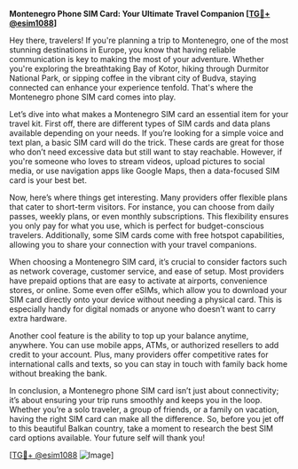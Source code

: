 **Montenegro Phone SIM Card: Your Ultimate Travel Companion [[TG💪+ @esim1088](https://t.me/s/esim1088)]**

Hey there, travelers! If you're planning a trip to Montenegro, one of the most stunning destinations in Europe, you know that having reliable communication is key to making the most of your adventure. Whether you're exploring the breathtaking Bay of Kotor, hiking through Durmitor National Park, or sipping coffee in the vibrant city of Budva, staying connected can enhance your experience tenfold. That's where the Montenegro phone SIM card comes into play.

Let’s dive into what makes a Montenegro SIM card an essential item for your travel kit. First off, there are different types of SIM cards and data plans available depending on your needs. If you’re looking for a simple voice and text plan, a basic SIM card will do the trick. These cards are great for those who don’t need excessive data but still want to stay reachable. However, if you're someone who loves to stream videos, upload pictures to social media, or use navigation apps like Google Maps, then a data-focused SIM card is your best bet. 

Now, here’s where things get interesting. Many providers offer flexible plans that cater to short-term visitors. For instance, you can choose from daily passes, weekly plans, or even monthly subscriptions. This flexibility ensures you only pay for what you use, which is perfect for budget-conscious travelers. Additionally, some SIM cards come with free hotspot capabilities, allowing you to share your connection with your travel companions.

When choosing a Montenegro SIM card, it’s crucial to consider factors such as network coverage, customer service, and ease of setup. Most providers have prepaid options that are easy to activate at airports, convenience stores, or online. Some even offer eSIMs, which allow you to download your SIM card directly onto your device without needing a physical card. This is especially handy for digital nomads or anyone who doesn’t want to carry extra hardware.

Another cool feature is the ability to top up your balance anytime, anywhere. You can use mobile apps, ATMs, or authorized resellers to add credit to your account. Plus, many providers offer competitive rates for international calls and texts, so you can stay in touch with family back home without breaking the bank.

In conclusion, a Montenegro phone SIM card isn’t just about connectivity; it’s about ensuring your trip runs smoothly and keeps you in the loop. Whether you’re a solo traveler, a group of friends, or a family on vacation, having the right SIM card can make all the difference. So, before you jet off to this beautiful Balkan country, take a moment to research the best SIM card options available. Your future self will thank you!

[[TG💪+ @esim1088](https://t.me/s/esim1088) ![Image](https://i.postimg.cc/Y0z9fWf4/image.png)]